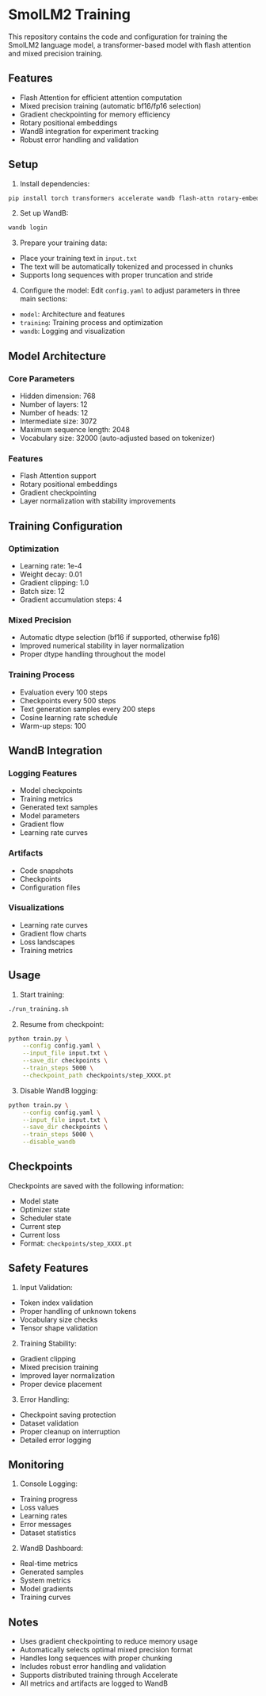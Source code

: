 # SmolLM2 Training

This repository contains the code and configuration for training the SmolLM2 language model, a transformer-based model with flash attention and mixed precision training.

## Features

- Flash Attention for efficient attention computation
- Mixed precision training (automatic bf16/fp16 selection)
- Gradient checkpointing for memory efficiency
- Rotary positional embeddings
- WandB integration for experiment tracking
- Robust error handling and validation

## Setup

1. Install dependencies:
```bash
pip install torch transformers accelerate wandb flash-attn rotary-embedding-torch pyyaml
```

2. Set up WandB:
```bash
wandb login
```

3. Prepare your training data:
- Place your training text in `input.txt`
- The text will be automatically tokenized and processed in chunks
- Supports long sequences with proper truncation and stride

4. Configure the model:
Edit `config.yaml` to adjust parameters in three main sections:
- `model`: Architecture and features
- `training`: Training process and optimization
- `wandb`: Logging and visualization

## Model Architecture

### Core Parameters
- Hidden dimension: 768
- Number of layers: 12
- Number of heads: 12
- Intermediate size: 3072
- Maximum sequence length: 2048
- Vocabulary size: 32000 (auto-adjusted based on tokenizer)

### Features
- Flash Attention support
- Rotary positional embeddings
- Gradient checkpointing
- Layer normalization with stability improvements

## Training Configuration

### Optimization
- Learning rate: 1e-4
- Weight decay: 0.01
- Gradient clipping: 1.0
- Batch size: 12
- Gradient accumulation steps: 4

### Mixed Precision
- Automatic dtype selection (bf16 if supported, otherwise fp16)
- Improved numerical stability in layer normalization
- Proper dtype handling throughout the model

### Training Process
- Evaluation every 100 steps
- Checkpoints every 500 steps
- Text generation samples every 200 steps
- Cosine learning rate schedule
- Warm-up steps: 100

## WandB Integration

### Logging Features
- Model checkpoints
- Training metrics
- Generated text samples
- Model parameters
- Gradient flow
- Learning rate curves

### Artifacts
- Code snapshots
- Checkpoints
- Configuration files

### Visualizations
- Learning rate curves
- Gradient flow charts
- Loss landscapes
- Training metrics

## Usage

1. Start training:
```bash
./run_training.sh
```

2. Resume from checkpoint:
```bash
python train.py \
    --config config.yaml \
    --input_file input.txt \
    --save_dir checkpoints \
    --train_steps 5000 \
    --checkpoint_path checkpoints/step_XXXX.pt
```

3. Disable WandB logging:
```bash
python train.py \
    --config config.yaml \
    --input_file input.txt \
    --save_dir checkpoints \
    --train_steps 5000 \
    --disable_wandb
```

## Checkpoints

Checkpoints are saved with the following information:
- Model state
- Optimizer state
- Scheduler state
- Current step
- Current loss
- Format: `checkpoints/step_XXXX.pt`

## Safety Features

1. Input Validation:
- Token index validation
- Proper handling of unknown tokens
- Vocabulary size checks
- Tensor shape validation

2. Training Stability:
- Gradient clipping
- Mixed precision training
- Improved layer normalization
- Proper device placement

3. Error Handling:
- Checkpoint saving protection
- Dataset validation
- Proper cleanup on interruption
- Detailed error logging

## Monitoring

1. Console Logging:
- Training progress
- Loss values
- Learning rates
- Error messages
- Dataset statistics

2. WandB Dashboard:
- Real-time metrics
- Generated samples
- System metrics
- Model gradients
- Training curves

## Notes

- Uses gradient checkpointing to reduce memory usage
- Automatically selects optimal mixed precision format
- Handles long sequences with proper chunking
- Includes robust error handling and validation
- Supports distributed training through Accelerate
- All metrics and artifacts are logged to WandB 